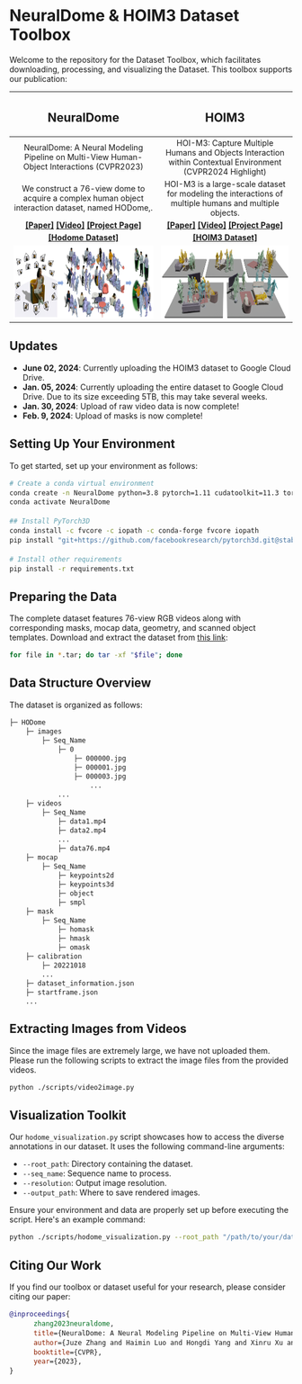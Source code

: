 # NeuralDome & HOIM3 Dataset Toolbox


Welcome to the repository for the Dataset Toolbox, which facilitates downloading, processing, and visualizing the Dataset. This toolbox supports our publication:



|                                                                 <h2 align="center"> NeuralDome </h2>                                                                 |                                                                       <h2 align="center"> HOIM3 </h2>                                                                        |
|:--------------------------------------------------------------------------------------------------------------------------------------------------------------------:|:----------------------------------------------------------------------------------------------------------------------------------------------------------------------------:|
|                                      NeuralDome: A Neural Modeling Pipeline on Multi-View Human-Object Interactions (CVPR2023)                                       |                                  HOI-M3: Capture Multiple Humans and Objects Interaction within Contextual Environment (CVPR2024 Highlight)                                  |
|                                  We construct a 76-view dome to acquire a complex human object interaction dataset, named HODome,.                                   |                                    HOI-M3 is a large-scale dataset for modeling the interactions of multiple humans and multiple objects.                                    |
| **[[Paper]](https://arxiv.org/pdf/2212.07626.pdf) [[Video]](https://www.youtube.com/watch?v=Nb82f5dm2GE) [[Project Page]](https://juzezhang.github.io/NeuralDome/)** | **[[Paper]](https://arxiv.org/pdf/2404.00299) [[Video]](https://www.youtube.com/watch?v=Fq6iqoXC99A&t=2s) [[Project Page]](https://juzezhang.github.io/HOIM3_ProjectPage/)** |
|                             **[[Hodome Dataset]](https://drive.google.com/drive/folders/1-QHvcwa71Wk7rdfnQrOyInqK-SWK6lRA?usp=sharing)**                             |                                 **[[HOIM3 Dataset]](https://drive.google.com/drive/folders/1bT7J0XnbUx5goixgJRWJxpycOFffpwOc?usp=sharing)**                                  |
|                                                    <img src="assets/NeuralDome.png" alt="drawing" height="130"/>                                                     |                                                           <img src="assets/HOIM3.jpg" alt="drawing" height="130"/>                                                           |









## Updates
- **June 02, 2024**: Currently uploading the HOIM3 dataset to Google Cloud Drive.
- **Jan. 05, 2024**: Currently uploading the entire dataset to Google Cloud Drive. Due to its size exceeding 5TB, this may take several weeks.
- **Jan. 30, 2024**: Upload of raw video data is now complete!
- **Feb. 9, 2024**: Upload of masks is now complete!

## Setting Up Your Environment

To get started, set up your environment as follows:

```bash
# Create a conda virtual environment
conda create -n NeuralDome python=3.8 pytorch=1.11 cudatoolkit=11.3 torchvision -c pytorch -y
conda activate NeuralDome

## Install PyTorch3D
conda install -c fvcore -c iopath -c conda-forge fvcore iopath
pip install "git+https://github.com/facebookresearch/pytorch3d.git@stable"

# Install other requirements
pip install -r requirements.txt
```

## Preparing the Data

The complete dataset features 76-view RGB videos along with corresponding masks, mocap data, geometry, and scanned object templates. Download and extract the dataset from [this link](https://drive.google.com/drive/folders/1-QHvcwa71Wk7rdfnQrOyInqK-SWK6lRA):

```bash
for file in *.tar; do tar -xf "$file"; done
```

## Data Structure Overview

The dataset is organized as follows:
```
├─ HODome
    ├─ images
        ├─ Seq_Name
            ├─ 0
                ├─ 000000.jpg
                ├─ 000001.jpg
                ├─ 000003.jpg
                    ...
            ...
    ├─ videos
        ├─ Seq_Name
            ├─ data1.mp4
            ├─ data2.mp4
            ...
            ├─ data76.mp4
    ├─ mocap
        ├─ Seq_Name
            ├─ keypoints2d
            ├─ keypoints3d
            ├─ object
            ├─ smpl
    ├─ mask
        ├─ Seq_Name
            ├─ homask
            ├─ hmask
            ├─ omask
    ├─ calibration
        ├─ 20221018
        ...
    ├─ dataset_information.json
    ├─ startframe.json
    ...
```


## Extracting Images from Videos

Since the image files are extremely large, we have not uploaded them. Please run the following scripts to extract the image files from the provided videos.

```bash
python ./scripts/video2image.py
```

## Visualization Toolkit

Our `hodome_visualization.py` script showcases how to access the diverse annotations in our dataset. It uses the following command-line arguments:

- `--root_path`: Directory containing the dataset.
- `--seq_name`: Sequence name to process.
- `--resolution`: Output image resolution.
- `--output_path`: Where to save rendered images.

Ensure your environment and data are properly set up before executing the script. Here's an example command:

```bash
python ./scripts/hodome_visualization.py --root_path "/path/to/your/data" --seq_name "subject01_baseball" --resolution 720 --output_path "/path/to/your/output"
```

## Citing Our Work

If you find our toolbox or dataset useful for your research, please consider citing our paper:

```bibtex
@inproceedings{
      zhang2023neuraldome,
      title={NeuralDome: A Neural Modeling Pipeline on Multi-View Human-Object Interactions},
      author={Juze Zhang and Haimin Luo and Hongdi Yang and Xinru Xu and Qianyang Wu and Ye Shi and Jingyi Yu and Lan Xu and Jingya Wang},
      booktitle={CVPR},
      year={2023},
}
```
